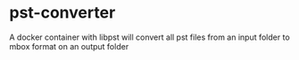 # pst-converter
A docker container with libpst will convert all pst files from an input folder to mbox format on an output folder
